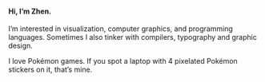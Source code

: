 #### Hi, I’m Zhen.

I’m interested in visualization, computer graphics, and programming languages. Sometimes I also tinker with compilers, typography and graphic design.

I love Pokémon games. If you spot a laptop with 4 pixelated Pokémon stickers on it, that’s mine.

